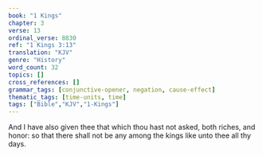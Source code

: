 ```yaml
---
book: "1 Kings"
chapter: 3
verse: 13
ordinal_verse: 8830
ref: "1 Kings 3:13"
translation: "KJV"
genre: "History"
word_count: 32
topics: []
cross_references: []
grammar_tags: [conjunctive-opener, negation, cause-effect]
thematic_tags: [time-units, time]
tags: ["Bible","KJV","1-Kings"]
---
```

And I have also given thee that which thou hast not asked, both riches, and honor: so that there shall not be any among the kings like unto thee all thy days.
